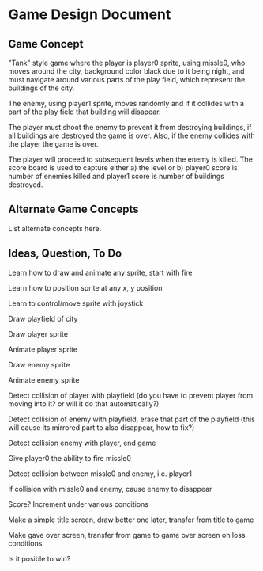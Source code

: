 # Game Design Document

## Game Concept

"Tank" style game where the player is player0 sprite, using missle0, who moves around the city, background color black due to it being night, and must navigate around various parts of the play field, which represent the buildings of the city.

The enemy, using player1 sprite, moves randomly and if it collides with a part of the play field that building will disapear.

The player must shoot the enemy to prevent it from destroying buildings, if all buildings are destroyed the game is over.  Also, if the enemy collides with the player the game is over.

The player will proceed to subsequent levels when the enemy is killed.  The score board is used to capture either a) the level or b) player0 score is number of enemies killed and player1 score is number of buildings destroyed.

## Alternate Game Concepts

List alternate concepts here.

## Ideas, Question, To Do

Learn how to draw and animate any sprite, start with fire

Learn how to position sprite at any x, y position

Learn to control/move sprite with joystick

Draw playfield of city

Draw player sprite

Animate player sprite

Draw enemy sprite

Animate enemy sprite

Detect collision of player with playfield (do you have to prevent player from moving into it? or will it do that automatically?)

Detect collision of enemy with playfield, erase that part of the playfield (this will cause its mirrored part to also disappear, how to fix?)

Detect collision enemy with player, end game

Give player0 the ability to fire missle0

Detect collision between missle0 and enemy, i.e. player1

If collision with missle0 and enemy, cause enemy to disappear

Score?  Increment under various conditions

Make a simple title screen, draw better one later, transfer from title to game

Make gave over screen, transfer from game to game over screen on loss conditions

Is it posible to win?


